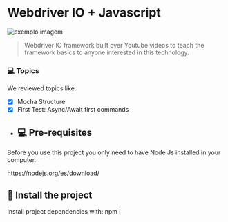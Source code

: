 # Webdriver IO + Javascript

<img src="https://repository-images.githubusercontent.com/194183695/eb15e700-a3b5-11e9-8c50-5f68afabec0e" alt="exemplo imagem">

> Webdriver IO framework built over Youtube videos to teach the framework basics to anyone interested in this technology.

### 💻 Topics

We reviewed topics like:

- [x] Mocha Structure
- [x] First Test: Async/Await first commands
 
- ## 💻 Pre-requisites

Before you use this project you only need to have Node Js installed in your computer.

https://nodejs.org/es/download/

## 🚀 Install the project

Install project dependencies with: npm i 
